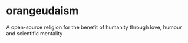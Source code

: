 # orangeudaism
A open-source religion for the benefit of humanity through love, humour and scientific mentality
